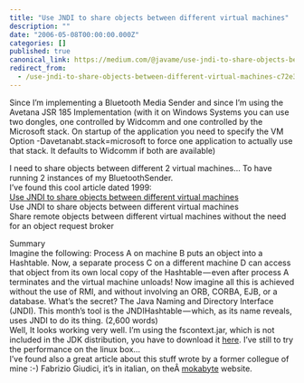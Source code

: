 ```yaml
---
title: "Use JNDI to share objects between different virtual machines"
description: ""
date: "2006-05-08T00:00:00.000Z"
categories: []
published: true
canonical_link: https://medium.com/@javame/use-jndi-to-share-objects-between-different-virtual-machines-c72e3df3d93d
redirect_from:
  - /use-jndi-to-share-objects-between-different-virtual-machines-c72e3df3d93d
---
```


Since I’m implementing a Bluetooth Media Sender and since I’m using the Avetana JSR 185 Implementation (with it on Windows Systems you can use two dongles, one controlled by Widcomm and one controlled by the Microsoft stack. On startup of the application you need to specify the VM Option -Davetanabt.stack=microsoft to force one application to actually use that stack. It defaults to Widcomm if both are available)

I need to share objects between different 2 virtual machines… To have running 2 instances of my BluetoothSender.  
I’ve found this cool article dated 1999:  
[Use JNDI to share objects between different virtual machines](http://www.javaworld.com/javaworld/jw-07-1999/jw-07-cooltools_p.html)  
Use JNDI to share objects between different virtual machines  
Share remote objects between different virtual machines without the need for an object request broker

Summary  
Imagine the following: Process A on machine B puts an object into a Hashtable. Now, a separate process C on a different machine D can access that object from its own local copy of the Hashtable — even after process A terminates and the virtual machine unloads! Now imagine all this is achieved without the use of RMI, and without involving an ORB, CORBA, EJB, or a database. What’s the secret? The Java Naming and Directory Interface (JNDI). This month’s tool is the JNDIHashtable — which, as its name reveals, uses JNDI to do its thing. (2,600 words)  
Well, It looks working very well. I’m using the fscontext.jar, which is not included in the JDK distribution, you have to download it [here](http://java.sun.com/products/jndi/downloads/index.html). I’ve still to try the performance on the linux box…  
I’ve found also a great article about this stuff wrote by a former collegue of mine :-) Fabrizio Giudici, it’s in italian, on theÂ [mokabyte](http://www.mokabyte.it/2002/01/jndi_1.htm) website.
